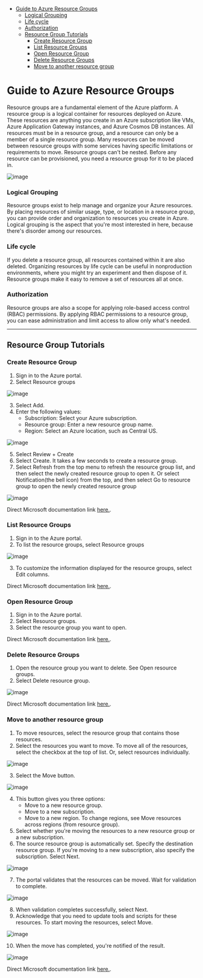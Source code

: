 - [Guide to Azure Resource Groups](#guide-to-azure-resource-groups)
    - [Logical Grouping](#logical-grouping)
    - [Life cycle](#life-cycle)
    - [Authorization](#authorization)
  - [Resource Group Tutorials](#resource-group-tutorials)
    - [Create Resource Group](#create-resource-group)
    - [List Resource Groups](#list-resource-groups)
    - [Open Resource Group](#open-resource-group)
    - [Delete Resource Groups](#delete-resource-groups)
    - [Move to another resource group](#move-to-another-resource-group)

# Guide to Azure Resource Groups
Resource groups are a fundamental element of the Azure platform. A resource group is a logical container for resources deployed on Azure. These resources are anything you create in an Azure subscription like VMs, Azure Application Gateway instances, and Azure Cosmos DB instances. All resources must be in a resource group, and a resource can only be a member of a single resource group. Many resources can be moved between resource groups with some services having specific limitations or requirements to move. Resource groups can't be nested. Before any resource can be provisioned, you need a resource group for it to be placed in.

<img alt="image" src="/docs/images/ResourceGroups1.png">

### Logical Grouping
Resource groups exist to help manage and organize your Azure resources. By placing resources of similar usage, type, or location in a resource group, you can provide order and organization to resources you create in Azure. Logical grouping is the aspect that you're most interested in here, because there's disorder among our resources.

### Life cycle
If you delete a resource group, all resources contained within it are also deleted. Organizing resources by life cycle can be useful in nonproduction environments, where you might try an experiment and then dispose of it. Resource groups make it easy to remove a set of resources all at once.

### Authorization
Resource groups are also a scope for applying role-based access control (RBAC) permissions. By applying RBAC permissions to a resource group, you can ease administration and limit access to allow only what's needed.

---------------------------------

## Resource Group Tutorials
### Create Resource Group<a name="crg"></a>
1. Sign in to the Azure portal.
2. Select Resource groups

<img alt="image" src="/docs/images/manage-resource-groups-add-group.png">

3. Select Add.
4. Enter the following values:
    - Subscription: Select your Azure subscription.
    - Resource group: Enter a new resource group name.
    - Region: Select an Azure location, such as Central US.

<img alt="image" src="/docs/images/manage-resource-groups-create-group.png">

5. Select Review + Create
6. Select Create. It takes a few seconds to create a resource group.
7. Select Refresh from the top menu to refresh the resource group list, and then select the newly created resource group to open it. Or select Notification(the bell icon) from the top, and then select Go to resource group to open the newly created resource group

<img alt="image" src="/docs/images/manage-resource-groups-add-group-go-to-resource-group.png">

Direct Microsoft documentation link [here.](https://learn.microsoft.com/en-us/azure/azure-resource-manager/management/manage-resource-groups-portal#create-resource-groups).


###  List Resource Groups<a name="lrg"></a>
1. Sign in to the Azure portal.
2. To list the resource groups, select Resource groups

<img alt="image" src="/docs/images/manage manage-resource-groups-list-groups.png">

3. To customize the information displayed for the resource groups, select Edit columns.

Direct Microsoft documentation link [here.](https://learn.microsoft.com/en-us/azure/azure-resource-manager/management/manage-resource-groups-portal#list-resource-groups).

### Open Resource Group<a name="org"></a>
1. Sign in to the Azure portal.
2. Select Resource groups.
3. Select the resource group you want to open.
   
Direct Microsoft documentation link [here.](https://learn.microsoft.com/en-us/azure/azure-resource-manager/management/manage-resource-groups-portal#open-resource-groups).

###  Delete Resource Groups<a name="drg"></a>
1. Open the resource group you want to delete. See Open resource groups.
2. Select Delete resource group.
   
<img alt="image" src="/docs/images/delete-group.png">

Direct Microsoft documentation link [here.](https://learn.microsoft.com/en-us/azure/azure-resource-manager/management/manage-resource-groups-portal#delete-resource-groups).


###  Move to another resource group<a name="mtarg"></a>
1. To move resources, select the resource group that contains those resources.
2. Select the resources you want to move. To move all of the resources, select the checkbox at the top of list. Or, select resources individually.

<img alt="image" src="/docs/images/select-resources-to-move.png">

3. Select the Move button.

<img alt="image" src="/docs/images/select-move.png">

4. This button gives you three options:
    - Move to a new resource group.
    - Move to a new subscription.
    - Move to a new region. To change regions, see Move resources across regions (from resource group).
5. Select whether you're moving the resources to a new resource group or a new subscription.
6. The source resource group is automatically set. Specify the destination resource group. If you're moving to a new subscription, also specify the subscription. Select Next.

<img alt="image" src="/docs/images/select-destination-group.png">

7. The portal validates that the resources can be moved. Wait for validation to complete.

<img alt="image" src="/docs/images/validation.png">

8. When validation completes successfully, select Next.
9. Acknowledge that you need to update tools and scripts for these resources. To start moving the resources, select Move.

<img alt="image" src="/docs/images/acknowledge-change.png">

10. When the move has completed, you're notified of the result.

<img alt="image" src="/docs/images/view-notification.png">

Direct Microsoft documentation link [here.](https://learn.microsoft.com/en-us/azure/azure-resource-manager/management/move-resource-group-and-subscription).






